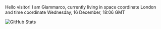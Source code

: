 Hello visitor! I am Giammarco, currently living in space coordinate London and time coordinate Wednesday, 16 December, 18:06 GMT

![GitHub Stats](https://github-readme-stats.vercel.app/api?username=grcasanova)
